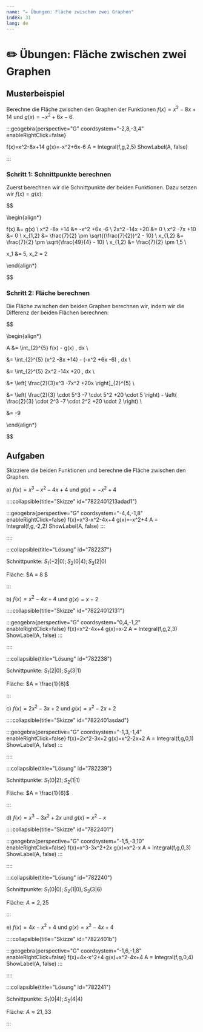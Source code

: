 ```yaml
---
name: "✏️ Übungen: Fläche zwischen zwei Graphen"
index: 31
lang: de
---
```


# ✏️ Übungen: Fläche zwischen zwei Graphen

## Musterbeispiel

Berechne die Fläche zwischen den Graphen der Funktionen $f(x) = x^2 -8x +14$ und $g(x) = -x^2 +6x -6$.

:::geogebra{perspective="G" coordsystem="-2,8,-3,4" enableRightClick=false}

f(x)=x^2-8x+14
g(x)=-x^2+6x-6
A = Integral(f,g,2,5)
ShowLabel(A, false)

:::

### Schritt 1: Schnittpunkte berechnen

Zuerst berechnen wir die Schnittpunkte der beiden Funktionen. Dazu setzen wir $f(x) = g(x)$:

$$

\begin{align*}

f(x) &= g(x) \\
x^2 -8x +14 &= -x^2 +6x -6 \\
2x^2 -14x +20 &= 0 \\
x^2 -7x +10 &= 0 \\
x_{1,2} &= \frac{7}{2} \pm \sqrt{(\frac{7}{2})^2 - 10} \\
x_{1,2} &= \frac{7}{2} \pm \sqrt{\frac{49}{4} - 10} \\
x_{1,2} &= \frac{7}{2} \pm 1,5 \\

x_1 &= 5, x_2 = 2

\end{align*}

$$

### Schritt 2: Fläche berechnen

Die Fläche zwischen den beiden Graphen berechnen wir, indem wir die Differenz der beiden Flächen berechnen:

$$

\begin{align*}

A &= \int_{2}^{5} f(x) - g(x) \, dx \\

&= \int_{2}^{5} (x^2 -8x +14) - (-x^2 +6x -6) \, dx \\

&= \int_{2}^{5} 2x^2 -14x +20 \, dx \\

&= \left[ \frac{2}{3}x^3 -7x^2 +20x \right]_{2}^{5} \\

&= \left( \frac{2}{3} \cdot 5^3 -7 \cdot 5^2 +20 \cdot 5 \right) - \left( \frac{2}{3} \cdot 2^3 -7 \cdot 2^2 +20 \cdot 2 \right) \\

&= -9

\end{align*}

$$

## Aufgaben

Skizziere die beiden Funktionen und berechne die Fläche zwischen den Graphen.

a) $f(x)=x^3-x^2-4x+4$ und $g(x)=-x^2+4$

::::collapsible{title="Skizze" id="7822401213adad1"}

:::geogebra{perspective="G" coordsystem="-4,4,-1,8" enableRightClick=false}
f(x)=x^3-x^2-4x+4
g(x)=-x^2+4
A = Integral(f,g,-2,2) 
ShowLabel(A, false)
:::

::::

:::collapsible{title="Lösung" id="782237"}

Schnittpunkte: $S_1(-2|0); S_2(0|4); S_3(2|0)$

Fläche: $A = 8 $

:::

b) $f(x)=x^2-4x+4$ und $g(x)=x-2$

::::collapsible{title="Skizze" id="78224012131"}

:::geogebra{perspective="G" coordsystem="0,4,-1,2" enableRightClick=false}
f(x)=x^2-4x+4
g(x)=x-2
A = Integral(f,g,2,3)
ShowLabel(A, false)
:::

::::

:::collapsible{title="Lösung" id="782238"}

Schnittpunkte: $S_1(2|0); S_2(3|1)$

Fläche: $A = \frac{1}{6}$

:::

c) $f(x)=2x^2-3x+2$ und $g(x)=x^2-2x+2$

::::collapsible{title="Skizze" id="7822401asdad"}

:::geogebra{perspective="G" coordsystem="-1,3,-1,4" enableRightClick=false}
f(x)=2x^2-3x+2
g(x)=x^2-2x+2
A = Integral(f,g,0,1)
ShowLabel(A, false)
:::

::::

:::collapsible{title="Lösung" id="782239"}

Schnittpunkte: $S_1(0|2); S_2(1|1)$

Fläche: $A = \frac{1}{6}$

:::

d) $f(x)=x^3-3x^2+2x$ und $g(x)=x^2-x$

::::collapsible{title="Skizze" id="7822401"}

:::geogebra{perspective="G" coordsystem="-1,5,-3,10" enableRightClick=false}
f(x)=x^3-3x^2+2x
g(x)=x^2-x
A = Integral(f,g,0,3)
ShowLabel(A, false)
:::

::::

:::collapsible{title="Lösung" id="782240"}

Schnittpunkte: $S_1(0|0); S_2(1|0); S_3(3|6)$

Fläche: $A = 2,25$

:::

e) $f(x)=4x-x^2+4$ und $g(x)=x^2-4x+4$

::::collapsible{title="Skizze" id="7822401b"}

:::geogebra{perspective="G" coordsystem="-1,6,-1,8" enableRightClick=false}
f(x)=4x-x^2+4
g(x)=x^2-4x+4
A = Integral(f,g,0,4)
ShowLabel(A, false)
:::

::::

:::collapsible{title="Lösung" id="782241"}

Schnittpunkte: $S_1(0|4); S_2(4|4)$

Fläche: $A \approx 21,33$

:::
